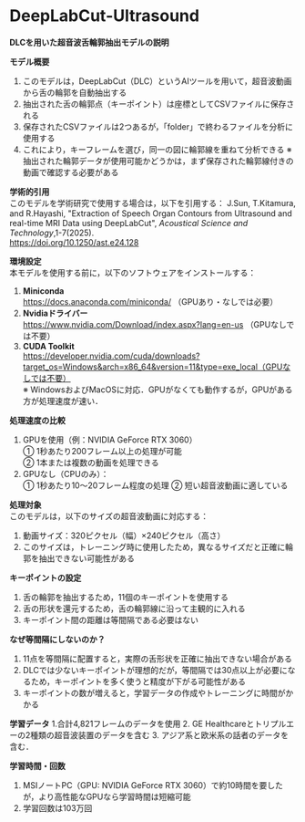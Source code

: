 # DeepLabCut-Ultrasound 
**DLCを用いた超音波舌輪郭抽出モデルの説明**

**モデル概要**  
1. このモデルは，DeepLabCut（DLC）というAIツールを用いて，超音波動画から舌の輪郭を自動抽出する
2. 抽出された舌の輪郭点（キーポイント）は座標としてCSVファイルに保存される
3. 保存されたCSVファイルは2つあるが，「folder」で終わるファイルを分析に使用する
4. これにより，キーフレームを選び，同一の図に輪郭線を重ねて分析できる
※ 抽出された輪郭データが使用可能かどうかは，まず保存された輪郭線付きの動画で確認する必要がある

**学術的引用**  
このモデルを学術研究で使用する場合は，以下を引用する：
J.Sun, T.Kitamura, and R.Hayashi, "Extraction of Speech Organ Contours from Ultrasound and real-time MRI Data using DeepLabCut", _Acoustical Science and Technology_,1-7(2025).  
https://doi.org/10.1250/ast.e24.128  

**環境設定**  
本モデルを使用する前に，以下のソフトウェアをインストールする：  
1. **Miniconda**  
   https://docs.anaconda.com/miniconda/ （GPUあり・なしでは必要）  
2. **Nvidiaドライバー**  
   https://www.nvidia.com/Download/index.aspx?lang=en-us （GPUなしでは不要）  
3. **CUDA Toolkit**  
   https://developer.nvidia.com/cuda/downloads?target_os=Windows&arch=x86_64&version=11&type=exe_local（GPUなしでは不要）  
※ WindowsおよびMacOSに対応．GPUがなくても動作するが，GPUがある方が処理速度が速い．
  
**処理速度の比較**  
1. GPUを使用（例：NVIDIA GeForce RTX 3060）   
  ① 1秒あたり200フレーム以上の処理が可能   
  ② 1本または複数の動画を処理できる 
2. GPUなし（CPUのみ）：  
  ① 1秒あたり10～20フレーム程度の処理 
  ② 短い超音波動画に適している  

**処理対象**  
このモデルは，以下のサイズの超音波動画に対応する：  
1. 動画サイズ：320ピクセル（幅）×240ピクセル（高さ） 
2. このサイズは，トレーニング時に使用したため，異なるサイズだと正確に輪郭を抽出できない可能性がある  

**キーポイントの設定**  
1. 舌の輪郭を抽出するため，11個のキーポイントを使用する  
2. 舌の形状を還元するため，舌の輪郭線に沿って主観的に入れる
3. キーポイント間の距離は等間隔である必要はない

**なぜ等間隔にしないのか？**  
1. 11点を等間隔に配置すると，実際の舌形状を正確に抽出できない場合がある   
2. DLCでは少ないキーポイントが理想的だが，等間隔では30点以上が必要になるため，キーポイントを多く使うと精度が下がる可能性がある
3. キーポイントの数が増えると，学習データの作成やトレーニングに時間がかかる

**学習データ**
1.合計4,821フレームのデータを使用
2. GE Healthcareとトリプルエーの2種類の超音波装置のデータを含む
3. アジア系と欧米系の話者のデータを含む．

**学習時間・回数**
1. MSIノートPC（GPU: NVIDIA GeForce RTX 3060）で約10時間を要したが，より高性能なGPUなら学習時間は短縮可能
2. 学習回数は103万回


